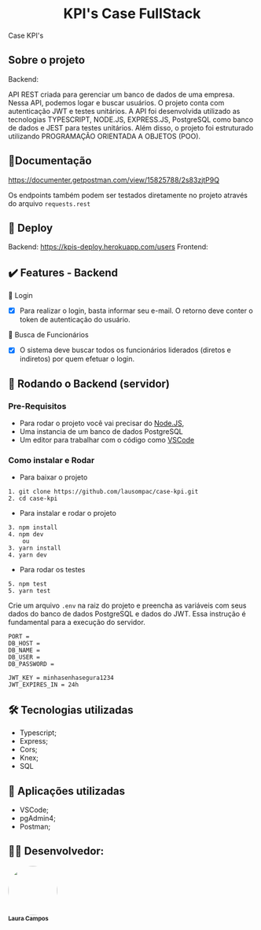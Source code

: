 <h1 align="center">  
KPI's Case FullStack
</h1>

Case KPI's

## Sobre o projeto

Backend:

API REST criada para gerenciar um banco de dados de uma empresa. Nessa API, podemos logar e buscar usuários. 
O projeto conta com autenticação JWT e testes unitários. 
A API foi desenvolvida utilizado as tecnologias TYPESCRIPT, NODE.JS, EXPRESS.JS, PostgreSQL como banco de dados e JEST para testes unitários. Além disso, o projeto foi 
estruturado utilizando PROGRAMAÇÃO ORIENTADA A OBJETOS (POO).

## 📄Documentação

https://documenter.getpostman.com/view/15825788/2s83zjtP9Q

Os endpoints também podem ser testados diretamente no projeto através do arquivo ``requests.rest``

## 🚀 Deploy

Backend: https://kpis-deploy.herokuapp.com/users
Frontend: 

## ✔️ Features - Backend

👤 Login

- [x] Para realizar o login, basta informar seu e-mail. O retorno deve conter o token de autenticação do usuário.

🔎 Busca de Funcionários

- [x] O sistema deve buscar todos os funcionários liderados (diretos e indiretos) por quem efetuar o login.


<h2 id="back"> 🎲 Rodando o Backend (servidor)</h2>

### Pre-Requisitos

- Para rodar o projeto você vai precisar do [Node.JS](https://nodejs.org/en/download/),
- Uma instancia de um banco de dados PostgreSQL
- Um editor para trabalhar com o código como [VSCode](https://code.visualstudio.com/)

### Como instalar e Rodar
* Para baixar o projeto
```
1. git clone https://github.com/lausompac/case-kpi.git
2. cd case-kpi
```
* Para instalar e rodar o projeto
```
3. npm install
4. npm dev
    ou
3. yarn install
4. yarn dev
```
* Para rodar os testes 
```
5. npm test
5. yarn test
```

Crie um arquivo ```.env``` na raiz do projeto e preencha as variáveis com seus dados do banco de dados PostgreSQL e dados do JWT. 
Essa instrução é fundamental para a execução do servidor.

```
PORT = 
DB_HOST = 
DB_NAME = 
DB_USER = 
DB_PASSWORD = 

JWT_KEY = minhasenhasegura1234
JWT_EXPIRES_IN = 24h

```


## 🛠 Tecnologias utilizadas

- Typescript;
- Express;
- Cors;
- Knex; 
- SQL

## 🚀 Aplicações utilizadas

- VSCode;
- pgAdmin4;
- Postman;

## 👨‍💻 Desenvolvedor:


<a href="https://github.com/lausompac">
 <img style="border-radius: 50%;" src="https://avatars.githubusercontent.com/u/101334115?v=4" width="100px;" alt=""/>
 <br />
 <sub><b>Laura Campos</b></sub></a> <a href="https://github.com/lausompac" title="github"></a>
 <br>
 <br>



